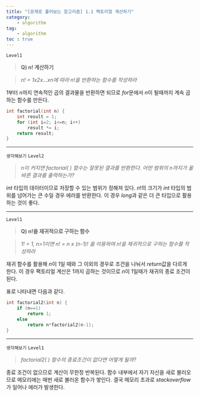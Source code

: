 ```yaml
---
title: "[문제로 풀어보는 알고리즘] 1.1 팩토리얼 계산하기" 
category:
    - algorithm
tag:
    - algorithm
toc : true
---
```


`Level1` 

> **Q) n! 계산하기**

> *n! = 1x2x...xn에 따라 n!을 반환하는 함수를 작성하라*

1부터 $n$까지 연속적인 곱의 결과물을 반환하면 되므로 $for$문에서 $n$이 될때까지 계속 곱하는 함수를 만든다.

```c
int factorial(int n) {
	int result = 1;
	for (int i=2; i<=n; i++)
		result *= i;
	return result;
}
```

---

`생각해보기` `Level2` 

> *n이 커지면 factorial( ) 함수는 잘못된 결과를 반환한다. 어떤 범위의 n까지가 올바른 결과를 출력하는가?*

$int$ 타입의 데이터이므로 저장할 수 있는 범위가 정해져 있다. $n!$의 크기가 $int$ 타입의 범위를 넘어가는 큰 수일 경우 에러를 반환한다. 이 경우 $long$과 같은 더 큰 타입으로 활용하는 것이 좋다.

---

`Level1` 

> **Q) n!을 재귀적으로 구하는 함수**

> *1! = 1, n>1이면 n! = n x (n-1)! 을 이용하여 n!을 재귀적으로 구하는 함수를 작성하라*

재귀 함수를 활용해 $n$이 1일 때와 그 이외의 경우로 조건을 나눠서 $return$값을 다르게 한다. 이 경우 팩토리얼 계산은 1까지 곱하는 것이므로 $n$이 1일때가 재귀의 종료 조건이 된다.

표로 나타내면 다음과 같다.

```c
int factorial2(int n) {
	if (n==1)
		return 1;
	else
		return n*factorial2(n-1);
}
```

---

`생각해보기` `Level1` 

> *factorial2( ) 함수의 종료조건이 없다면 어떻게 될까?*

종료 조건이 없으므로 계산이 무한정 반복된다. 함수 내부에서 자기 자신을 새로 불러오므로 메모리에는 매번 새로 불러온 함수가 쌓인다. 결국 메모리 초과로 $stack overflow$가 일어나 에러가 발생한다.
